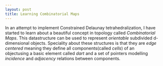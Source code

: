 ```yaml
---
layout: post
title: Learning Combinatorial Maps
---
```


In an attempt to implement Constrained Delaunay tetrahedralization, I have started to learn about a beautiful concept in topology called _Combinatorial Maps_. This datastructure can be used to represent _orientable_ subdivided d-dimensional objects. Speciality about these structures is that they are _edge centered_ meaning they define all components(called _cells_) of an objectusing a basic element called _dart_ and a set of pointers modelling _incidence_ and _adjacency_ relations between components.  
 

